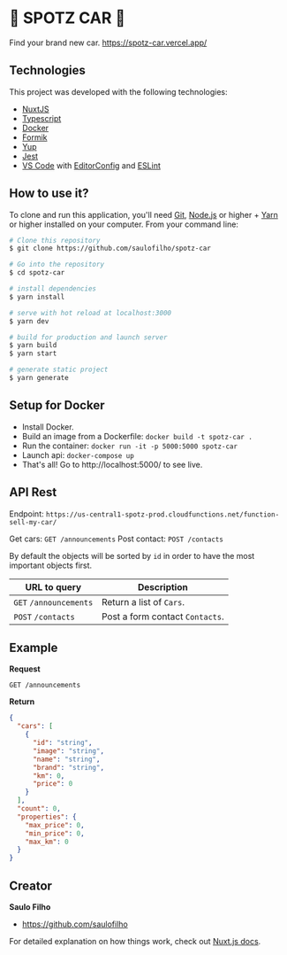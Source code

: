 # :car: SPOTZ CAR :car:

Find your brand new car. https://spotz-car.vercel.app/

## Technologies

This project was developed with the following technologies:

- [NuxtJS](https://github.com/)
- [Typescript](https://github.com/)
- [Docker](https://github.com/)
- [Formik](https://github.com/formium/formik)
- [Yup](https://github.com/jquense/yup)
- [Jest](https://github.com/facebook/jest)
- [VS Code][vc] with [EditorConfig][vceditconfig] and [ESLint][vceslint]

[nodejs]: https://nodejs.org/
[yarn]: https://yarnpkg.com/
[vc]: https://code.visualstudio.com/
[vceditconfig]: https://marketplace.visualstudio.com/items?itemName=EditorConfig.EditorConfig
[vceslint]: https://marketplace.visualstudio.com/items?itemName=dbaeumer.vscode-eslint

## How to use it?

To clone and run this application, you'll need [Git](https://git-scm.com), [Node.js][nodejs] or higher + [Yarn][yarn] or higher installed on your computer. From your command line:

```bash
# Clone this repository
$ git clone https://github.com/saulofilho/spotz-car

# Go into the repository
$ cd spotz-car

# install dependencies
$ yarn install

# serve with hot reload at localhost:3000
$ yarn dev

# build for production and launch server
$ yarn build
$ yarn start

# generate static project
$ yarn generate
```

## Setup for Docker

* Install Docker.
* Build an image from a Dockerfile: `docker build -t spotz-car .`
* Run the container: `docker run -it -p 5000:5000 spotz-car`
* Launch api: `docker-compose up`
* That's all! Go to http://localhost:5000/ to see live.

## API Rest

Endpoint: `https://us-central1-spotz-prod.cloudfunctions.net/function-sell-my-car/`

Get cars: `GET /announcements`
Post contact: `POST /contacts`

By default the objects will be sorted by `id` in order to have the most important objects first.

URL to query                   | Description
------------------------------ | ---------------------------
<code>GET</code> `/announcements`  | Return a list of `Cars`.
<code>POST</code> `/contacts`     | Post a form contact `Contacts`.

## Example

**Request**

    GET /announcements

**Return**

``` json
{
  "cars": [
    {
      "id": "string",
      "image": "string",
      "name": "string",
      "brand": "string",
      "km": 0,
      "price": 0
    }
  ],
  "count": 0,
  "properties": {
    "max_price": 0,
    "min_price": 0,
    "max_km": 0
  }
}
```

## Creator

**Saulo Filho**
- <https://github.com/saulofilho>


For detailed explanation on how things work, check out [Nuxt.js docs](https://nuxtjs.org).
